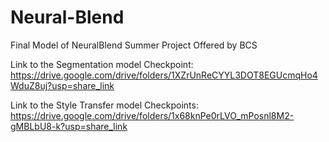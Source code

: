 # Neural-Blend
Final Model of NeuralBlend Summer Project Offered by BCS

Link to the Segmentation model Checkpoint: https://drive.google.com/drive/folders/1XZrUnReCYYL3DOT8EGUcmqHo4WduZ8uj?usp=share_link

Link to the Style Transfer model Checkpoints: https://drive.google.com/drive/folders/1x68knPe0rLVO_mPosnl8M2-gMBLbU8-k?usp=share_link
